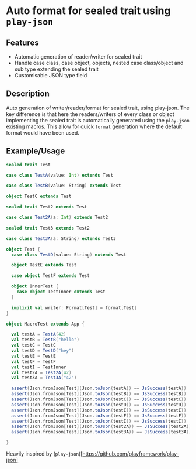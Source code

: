 # Auto format for sealed trait using `play-json`
## Features
- Automatic generation of reader/writer for sealed trait
- Handle case class, case object, objects, nested case class/object and sub type extending the sealed trait
- Customisable JSON type field

## Description
Auto generation of writer/reader/format for sealed trait, using play-json. The key difference 
is that here the readers/writers of every class or object implementing the sealed trait is automatically generated
using the `play-json` existing macros. This allow for quick `format` generation where the default format would have been used.

## Example/Usage
```scala
sealed trait Test

case class TestA(value: Int) extends Test

case class TestB(value: String) extends Test

object TestC extends Test

sealed trait Test2 extends Test

case class Test2A(a: Int) extends Test2

sealed trait Test3 extends Test2

case class Test3A(a: String) extends Test3

object Test {
  case class TestD(value: String) extends Test

  object TestE extends Test

  case object TestF extends Test

  object InnerTest {
    case object TestInner extends Test
  }

  implicit val writer: Format[Test] = format[Test]
}

object MacroTest extends App {

  val testA = TestA(42)
  val testB = TestB("hello")
  val testC = TestC
  val testD = TestD("hey")
  val testE = TestE
  val testF = TestF
  val testI = TestInner
  val test2A = Test2A(42)
  val test3A = Test3A("42")

  assert(Json.fromJson[Test](Json.toJson(testA)) == JsSuccess(testA))
  assert(Json.fromJson[Test](Json.toJson(testB)) == JsSuccess(testB))
  assert(Json.fromJson[Test](Json.toJson(testC)) == JsSuccess(testC))
  assert(Json.fromJson[Test](Json.toJson(testD)) == JsSuccess(testD))
  assert(Json.fromJson[Test](Json.toJson(testE)) == JsSuccess(testE))
  assert(Json.fromJson[Test](Json.toJson(testF)) == JsSuccess(testF))
  assert(Json.fromJson[Test](Json.toJson(testI)) == JsSuccess(testI))
  assert(Json.fromJson[Test](Json.toJson(test2A)) == JsSuccess(test2A))
  assert(Json.fromJson[Test](Json.toJson(test3A)) == JsSuccess(test3A))

}

```

Heavily inspired by (`play-json`)[https://github.com/playframework/play-json]
